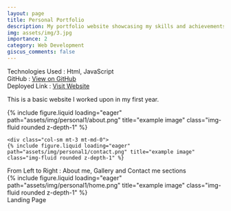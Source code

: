 ```yaml
---
layout: page
title: Personal Portfolio
description: My portfolio website showcasing my skills and achievements in a visually captivating manner
img: assets/img/3.jpg
importance: 2
category: Web Development
giscus_comments: false
---
```


Technologies Used : Html, JavaScript <br>
GitHub : <a href="https://github.com/ughrima/AJ-SPACE" class="btn btn-primary" target="_blank">View on GitHub</a><br>
Deployed Link : <a href="https://main--personal-portfolio-agrima.netlify.app/" class="btn btn-success" target="_blank">Visit Website</a>


This is a basic  website I worked upon in my first year.

<div class="row">
    <div class="col-sm mt-3 mt-md-0">
        {% include figure.liquid loading="eager" path="assets/img/personal1/about.png" title="example image" class="img-fluid rounded z-depth-1" %}
    </div>

    <div class="col-sm mt-3 mt-md-0">
    {% include figure.liquid loading="eager" path="assets/img/personal1/contact.png" title="example image" class="img-fluid rounded z-depth-1" %}
</div>
</div>
<div class="caption">
    From Left to Right : About me, Gallery and Contact me sections
</div>
<div class="row">
    <div class="col-sm mt-3 mt-md-0">
        {% include figure.liquid loading="eager" path="assets/img/personal1/home.png" title="example image" class="img-fluid rounded z-depth-1" %}
    </div>
</div>
<div class="caption">
    Landing Page
</div>

